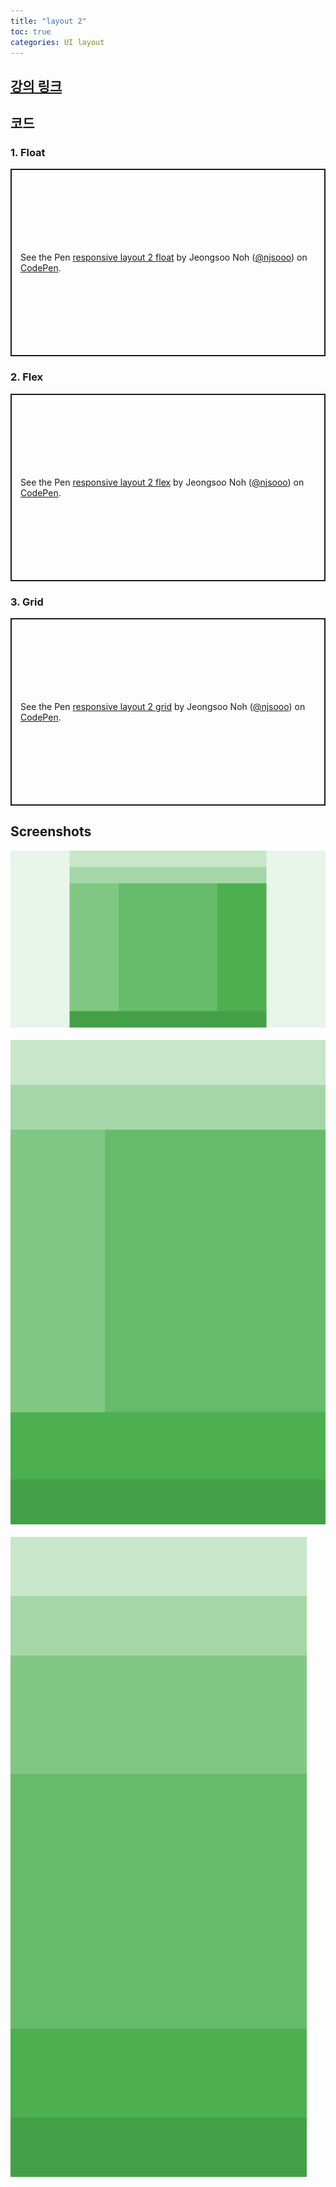 ```yaml
---
title: "layout 2"
toc: true
categories: UI layout
---
```


## [강의 링크](https://wtss.tistory.com/489)

## 코드

### 1. Float
<p class="codepen" data-height="300" data-default-tab="html,result" data-slug-hash="wvEqepd" data-user="njsooo" style="height: 300px; box-sizing: border-box; display: flex; align-items: center; justify-content: center; border: 2px solid; margin: 1em 0; padding: 1em;">
  <span>See the Pen <a href="https://codepen.io/njsooo/pen/wvEqepd">
  responsive layout 2 float</a> by Jeongsoo Noh (<a href="https://codepen.io/njsooo">@njsooo</a>)
  on <a href="https://codepen.io">CodePen</a>.</span>
</p>
<script async src="https://cpwebassets.codepen.io/assets/embed/ei.js"></script>

### 2. Flex
<p class="codepen" data-height="300" data-default-tab="html,result" data-slug-hash="KKxvqxR" data-user="njsooo" style="height: 300px; box-sizing: border-box; display: flex; align-items: center; justify-content: center; border: 2px solid; margin: 1em 0; padding: 1em;">
  <span>See the Pen <a href="https://codepen.io/njsooo/pen/KKxvqxR">
  responsive layout 2 flex</a> by Jeongsoo Noh (<a href="https://codepen.io/njsooo">@njsooo</a>)
  on <a href="https://codepen.io">CodePen</a>.</span>
</p>
<script async src="https://cpwebassets.codepen.io/assets/embed/ei.js"></script>


### 3. Grid
<p class="codepen" data-height="300" data-default-tab="html,result" data-slug-hash="LYJjjNN" data-user="njsooo" style="height: 300px; box-sizing: border-box; display: flex; align-items: center; justify-content: center; border: 2px solid; margin: 1em 0; padding: 1em;">
  <span>See the Pen <a href="https://codepen.io/njsooo/pen/LYJjjNN">
  responsive layout 2 grid</a> by Jeongsoo Noh (<a href="https://codepen.io/njsooo">@njsooo</a>)
  on <a href="https://codepen.io">CodePen</a>.</span>
</p>
<script async src="https://cpwebassets.codepen.io/assets/embed/ei.js"></script>


## Screenshots
![layout 2 dekstop](/images/layout/layout_2_desktop.png "layout 2 dekstop")  
<br />
![layout 2 tablet](/images/layout/layout_2_tablet.png "layout 2 tablet")  
<br />
![layout 2 mobile](/images/layout/layout_2_mobile.png "layout 2 mobile")